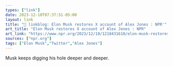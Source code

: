 ```yaml
---
types: ["link"]
date: 2023-12-10T07:37:51-05:00
layout: link
title: "🔗 linkblog: Elon Musk restores X account of Alex Jones : NPR'"
art_title: "Elon Musk restores X account of Alex Jones : NPR"
art_link: "https://www.npr.org/2023/12/10/1218431610/elon-musk-restores-x-account-of-conspiracy-theorist-alex-jones"
sources: ["npr.org"]
tags: ["Elon Musk","Twitter","Alex Jones"]
---
```

Musk keeps digging his hole deeper and deeper.

